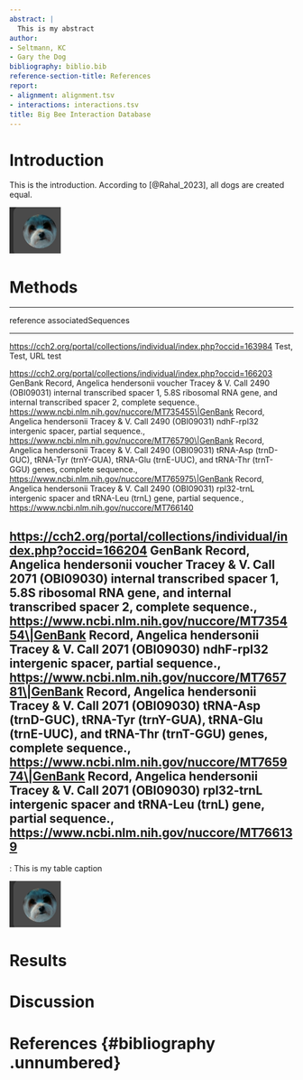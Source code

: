 ```yaml
---
abstract: |
  This is my abstract
author:
- Seltmann, KC
- Gary the Dog
bibliography: biblio.bib
reference-section-title: References
report:
- alignment: alignment.tsv
- interactions: interactions.tsv
title: Big Bee Interaction Database
---
```


# Introduction

This is the introduction. According to [@Rahal_2023], all dogs are
created equal.

![this is Gary the dog](./figures/gary.png)

# Methods

  --------------------------------------------------------------------------------------------------------------------------------
  reference                                                               associatedSequences
  ----------------------------------------------------------------------- --------------------------------------------------------
  https://cch2.org/portal/collections/individual/index.php?occid=163984   Test, Test, URL test

  https://cch2.org/portal/collections/individual/index.php?occid=166203   GenBank Record, Angelica hendersonii voucher Tracey & V.
                                                                          Call 2490 (OBI09031) internal transcribed spacer 1, 5.8S
                                                                          ribosomal RNA gene, and internal transcribed spacer 2,
                                                                          complete sequence.,
                                                                          https://www.ncbi.nlm.nih.gov/nuccore/MT735455\|GenBank
                                                                          Record, Angelica hendersonii Tracey & V. Call 2490
                                                                          (OBI09031) ndhF-rpl32 intergenic spacer, partial
                                                                          sequence.,
                                                                          https://www.ncbi.nlm.nih.gov/nuccore/MT765790\|GenBank
                                                                          Record, Angelica hendersonii Tracey & V. Call 2490
                                                                          (OBI09031) tRNA-Asp (trnD-GUC), tRNA-Tyr (trnY-GUA),
                                                                          tRNA-Glu (trnE-UUC), and tRNA-Thr (trnT-GGU) genes,
                                                                          complete sequence.,
                                                                          https://www.ncbi.nlm.nih.gov/nuccore/MT765975\|GenBank
                                                                          Record, Angelica hendersonii Tracey & V. Call 2490
                                                                          (OBI09031) rpl32-trnL intergenic spacer and tRNA-Leu
                                                                          (trnL) gene, partial sequence.,
                                                                          https://www.ncbi.nlm.nih.gov/nuccore/MT766140

  https://cch2.org/portal/collections/individual/index.php?occid=166204   GenBank Record, Angelica hendersonii voucher Tracey & V.
                                                                          Call 2071 (OBI09030) internal transcribed spacer 1, 5.8S
                                                                          ribosomal RNA gene, and internal transcribed spacer 2,
                                                                          complete sequence.,
                                                                          https://www.ncbi.nlm.nih.gov/nuccore/MT735454\|GenBank
                                                                          Record, Angelica hendersonii Tracey & V. Call 2071
                                                                          (OBI09030) ndhF-rpl32 intergenic spacer, partial
                                                                          sequence.,
                                                                          https://www.ncbi.nlm.nih.gov/nuccore/MT765781\|GenBank
                                                                          Record, Angelica hendersonii Tracey & V. Call 2071
                                                                          (OBI09030) tRNA-Asp (trnD-GUC), tRNA-Tyr (trnY-GUA),
                                                                          tRNA-Glu (trnE-UUC), and tRNA-Thr (trnT-GGU) genes,
                                                                          complete sequence.,
                                                                          https://www.ncbi.nlm.nih.gov/nuccore/MT765974\|GenBank
                                                                          Record, Angelica hendersonii Tracey & V. Call 2071
                                                                          (OBI09030) rpl32-trnL intergenic spacer and tRNA-Leu
                                                                          (trnL) gene, partial sequence.,
                                                                          https://www.ncbi.nlm.nih.gov/nuccore/MT766139
  --------------------------------------------------------------------------------------------------------------------------------

  : This is my table caption

![this is Gary the dog](./figures/gary.png)

# Results

# Discussion

# References {#bibliography .unnumbered}

